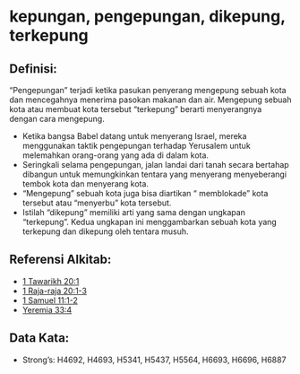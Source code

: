 # kepungan, pengepungan, dikepung, terkepung

## Definisi:

“Pengepungan” terjadi ketika pasukan penyerang mengepung sebuah kota dan mencegahnya menerima pasokan makanan dan air. Mengepung sebuah kota atau membuat kota tersebut “terkepung” berarti menyerangnya dengan cara mengepung.

* Ketika bangsa Babel datang untuk menyerang Israel, mereka menggunakan taktik pengepungan terhadap Yerusalem untuk melemahkan orang-orang yang ada di dalam kota.
* Seringkali selama pengepungan, jalan landai dari tanah secara bertahap dibangun untuk memungkinkan tentara yang menyerang menyeberangi tembok kota dan menyerang kota.
* “Mengepung” sebuah kota juga bisa diartikan “ memblokade” kota tersebut atau “menyerbu” kota tersebut.
* Istilah “dikepung” memiliki arti yang sama dengan ungkapan “terkepung”. Kedua ungkapan ini menggambarkan sebuah kota yang terkepung dan dikepung oleh tentara musuh.

## Referensi Alkitab:

* [1 Tawarikh 20:1](rc://en/tn/help/1ch/20/1)
* [1 Raja-raja 20:1-3](rc://en/tn/help/1ki/20/01)
* [1 Samuel 11:1-2](rc://en/tn/help/1sa/11/01)
* [Yeremia 33:4](rc://en/tn/help/jer/33/04)

## Data Kata:

* Strong’s: H4692, H4693, H5341, H5437, H5564, H6693, H6696, H6887
